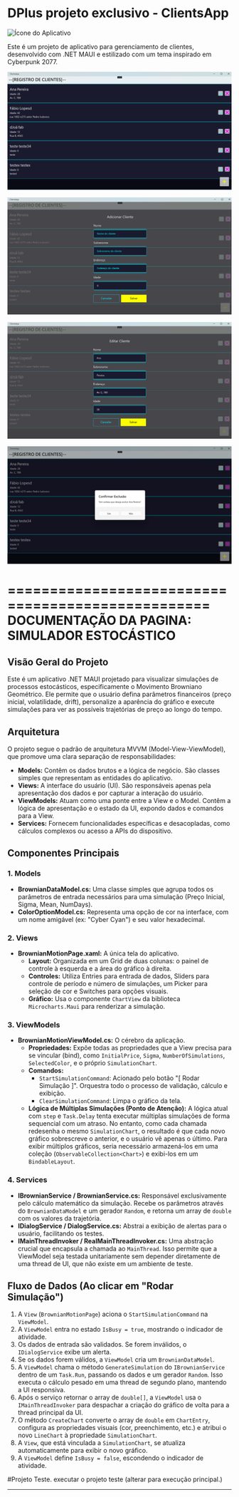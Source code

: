 # DPlus projeto exclusivo - ClientsApp

![Ícone do Aplicativo](./docs/app_icon_readme.svg)

Este é um projeto de aplicativo para gerenciamento de clientes, desenvolvido com .NET MAUI e estilizado com um tema inspirado em Cyberpunk 2077.

![Lista de clientes](./App%20Images/Screenshot_lista%20de%20clientes.png)

![Novo cliente](./App%20Images/Screenshot_novo%20cliente.png)

![Editar cliente](./App%20Images/Screenshot_editar%20cliente.png)

![Excluir cliente](./App%20Images/Screenshot_excluir%20cliente.png)

==================================================
DOCUMENTAÇÃO DA PAGINA: SIMULADOR ESTOCÁSTICO
==================================================

## Visão Geral do Projeto

Este é um aplicativo .NET MAUI projetado para visualizar simulações de processos estocásticos, especificamente o Movimento Browniano Geométrico. Ele permite que o usuário defina parâmetros financeiros (preço inicial, volatilidade, drift), personalize a aparência do gráfico e execute simulações para ver as possíveis trajetórias de preço ao longo do tempo.

## Arquitetura

O projeto segue o padrão de arquitetura MVVM (Model-View-ViewModel), que promove uma clara separação de responsabilidades:

- **Models:** Contêm os dados brutos e a lógica de negócio. São classes simples que representam as entidades do aplicativo.
- **Views:** A interface do usuário (UI). São responsáveis apenas pela apresentação dos dados e por capturar a interação do usuário.
- **ViewModels:** Atuam como uma ponte entre a View e o Model. Contêm a lógica de apresentação e o estado da UI, expondo dados e comandos para a View.
- **Services:** Fornecem funcionalidades específicas e desacopladas, como cálculos complexos ou acesso a APIs do dispositivo.

## Componentes Principais

### 1. Models

- **BrownianDataModel.cs:** Uma classe simples que agrupa todos os parâmetros de entrada necessários para uma simulação (Preço Inicial, Sigma, Mean, NumDays).
- **ColorOptionModel.cs:** Representa uma opção de cor na interface, com um nome amigável (ex: "Cyber Cyan") e seu valor hexadecimal.

### 2. Views

- **BrownianMotionPage.xaml:** A única tela do aplicativo.
  - **Layout:** Organizada em um Grid de duas colunas: o painel de controle à esquerda e a área do gráfico à direita.
  - **Controles:** Utiliza Entries para entrada de dados, Sliders para controle de período e número de simulações, um Picker para seleção de cor e Switches para opções visuais.
  - **Gráfico:** Usa o componente `ChartView` da biblioteca `Microcharts.Maui` para renderizar a simulação.

### 3. ViewModels

- **BrownianMotionViewModel.cs:** O cérebro da aplicação.
  - **Propriedades:** Expõe todas as propriedades que a View precisa para se vincular (bind), como `InitialPrice`, `Sigma`, `NumberOfSimulations`, `SelectedColor`, e o próprio `SimulationChart`.
  - **Comandos:**
    - `StartSimulationCommand`: Acionado pelo botão "[ Rodar Simulação ]". Orquestra todo o processo de validação, cálculo e exibição.
    - `ClearSimulationCommand`: Limpa o gráfico da tela.
  - **Lógica de Múltiplas Simulações (Ponto de Atenção):** A lógica atual com `step` e `Task.Delay` tenta executar múltiplas simulações de forma sequencial com um atraso. No entanto, como cada chamada redesenha o mesmo `SimulationChart`, o resultado é que cada novo gráfico sobrescreve o anterior, e o usuário vê apenas o último. Para exibir múltiplos gráficos, seria necessário armazená-los em uma coleção (`ObservableCollection<Chart>`) e exibi-los em um `BindableLayout`.

### 4. Services

- **IBrownianService / BrownianService.cs:** Responsável exclusivamente pelo cálculo matemático da simulação. Recebe os parâmetros através do `BrownianDataModel` e um gerador `Random`, e retorna um array de `double` com os valores da trajetória.
- **IDialogService / DialogService.cs:** Abstrai a exibição de alertas para o usuário, facilitando os testes.
- **IMainThreadInvoker / RealMainThreadInvoker.cs:** Uma abstração crucial que encapsula a chamada ao `MainThread`. Isso permite que a ViewModel seja testada unitariamente sem depender diretamente de uma thread de UI, que não existe em um ambiente de teste.

## Fluxo de Dados (Ao clicar em "Rodar Simulação")

1.  A `View` (`BrownianMotionPage`) aciona o `StartSimulationCommand` na `ViewModel`.
2.  A `ViewModel` entra no estado `IsBusy = true`, mostrando o indicador de atividade.
3.  Os dados de entrada são validados. Se forem inválidos, o `IDialogService` exibe um alerta.
4.  Se os dados forem válidos, a `ViewModel` cria um `BrownianDataModel`.
5.  A `ViewModel` chama o método `GenerateSimulation` do `IBrownianService` dentro de um `Task.Run`, passando os dados e um gerador `Random`. Isso executa o cálculo pesado em uma thread de segundo plano, mantendo a UI responsiva.
6.  Após o serviço retornar o array de `double[]`, a `ViewModel` usa o `IMainThreadInvoker` para despachar a criação do gráfico de volta para a thread principal da UI.
7.  O método `CreateChart` converte o array de `double` em `ChartEntry`, configura as propriedades visuais (cor, preenchimento, etc.) e atribui o novo `LineChart` à propriedade `SimulationChart`.
8.  A `View`, que está vinculada a `SimulationChart`, se atualiza automaticamente para exibir o novo gráfico.
9.  A `ViewModel` define `IsBusy = false`, escondendo o indicador de atividade.

#Projeto Teste.
executar o projeto teste (alterar para execução principal.)

---
